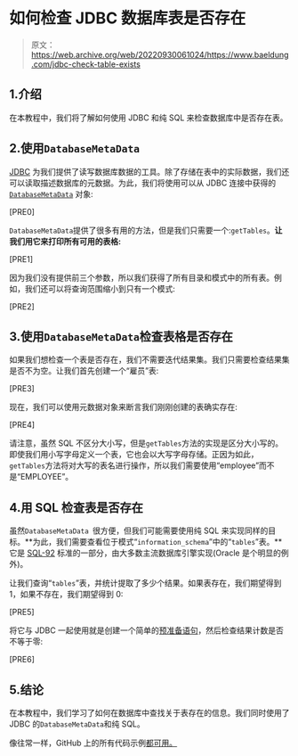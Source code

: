 # 如何检查 JDBC 数据库表是否存在

> 原文：<https://web.archive.org/web/20220930061024/https://www.baeldung.com/jdbc-check-table-exists>

## 1.介绍

在本教程中，我们将了解如何使用 JDBC 和纯 SQL 来检查数据库中是否存在表。

## 2.使用`DatabaseMetaData`

[JDBC](/web/20220626115117/https://www.baeldung.com/java-jdbc) 为我们提供了读写数据库数据的工具。除了存储在表中的实际数据，我们还可以读取描述数据库的元数据。为此，我们将使用可以从 JDBC 连接中获得的 [`DatabaseMetaData`](/web/20220626115117/https://www.baeldung.com/jdbc-database-metadata) 对象:

[PRE0]

`DatabaseMetaData`提供了很多有用的方法，但是我们只需要一个:`getTables`。**让我们用它来打印所有可用的表格:**

[PRE1]

因为我们没有提供前三个参数，所以我们获得了所有目录和模式中的所有表。例如，我们还可以将查询范围缩小到只有一个模式:

[PRE2]

## 3.使用`DatabaseMetaData`检查表格是否存在

如果我们想检查一个表是否存在，我们不需要迭代结果集。我们只需要检查结果集是否不为空。让我们首先创建一个“雇员”表:

[PRE3]

现在，我们可以使用元数据对象来断言我们刚刚创建的表确实存在:

[PRE4]

请注意，虽然 SQL 不区分大小写，但是`getTables`方法的实现是区分大小写的。即使我们用小写字母定义一个表，它也会以大写字母存储。正因为如此，`getTables`方法将对大写的表名进行操作，所以我们需要使用“employee”而不是“EMPLOYEE”。

## 4.用 SQL 检查表是否存在

虽然`DatabaseMetaData `很方便，但我们可能需要使用纯 SQL 来实现同样的目标。**为此，我们需要查看位于模式“`information_schema`”中的“`tables`”表。**它是 [SQL-92](https://web.archive.org/web/20220626115117/https://en.wikipedia.org/wiki/SQL-92) 标准的一部分，由大多数主流数据库引擎实现(Oracle 是个明显的例外)。

让我们查询“`tables`”表，并统计提取了多少个结果。如果表存在，我们期望得到 1，如果不存在，我们期望得到 0:

[PRE5]

将它与 JDBC 一起使用就是创建一个简单的[预准备语句](/web/20220626115117/https://www.baeldung.com/java-statement-preparedstatement)，然后检查结果计数是否不等于零:

[PRE6]

## 5.结论

在本教程中，我们学习了如何在数据库中查找关于表存在的信息。我们同时使用了 JDBC 的`DatabaseMetaData`和纯 SQL。

像往常一样，GitHub 上的所有代码示例[都可用。](https://web.archive.org/web/20220626115117/https://github.com/eugenp/tutorials/tree/master/persistence-modules/core-java-persistence-2)